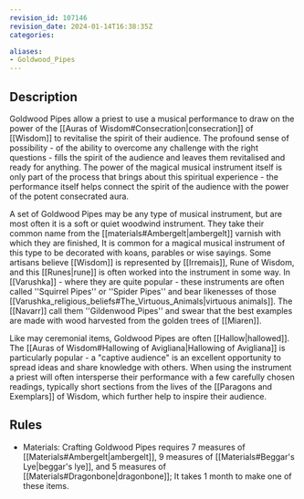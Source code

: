 ```yaml
---
revision_id: 107146
revision_date: 2024-01-14T16:38:35Z
categories:

aliases:
- Goldwood_Pipes
---
```



## Description
Goldwood Pipes allow a priest to use a musical performance to draw on the power of the [[Auras of Wisdom#Consecration|consecration]] of [[Wisdom]] to revitalise the spirit of their audience. The profound sense of possibility - of the ability to overcome any challenge with the right questions - fills the spirit of the audience and leaves them revitalised and ready for anything. The power of the magical musical instrument itself is only part of the process that brings about this spiritual experience - the performance itself helps connect the spirit of the audience with the power of the potent consecrated aura. 

A set of Goldwood Pipes may be any type of musical instrument, but are most often it is a soft or quiet woodwind instrument. They take their common name from the [[materials#Ambergelt|ambergelt]] varnish with which they are finished, It is common for a magical musical instrument of this type to be decorated with koans, parables or wise sayings. Some artisans believe [[Wisdom]] is represented by [[Irremais]], Rune of Wisdom, and this [[Runes|rune]] is often worked into the instrument in some way. In [[Varushka]] - where they are quite popular - these instruments are often called ''Squirrel Pipes'' or ''Spider Pipes'' and bear likenesses of those [[Varushka_religious_beliefs#The_Virtuous_Animals|virtuous animals]]. The [[Navarr]] call them ''Gildenwood Pipes'' and swear that the best examples are made with wood harvested from the golden trees of [[Miaren]]. 

Like may ceremonial items, Goldwood Pipes are often [[Hallow|hallowed]]. The [[Auras of Wisdom#Hallowing of Avigliana|Hallowing of Avigliana]] is particularly popular - a "captive audience" is an excellent opportunity to spread ideas and share knowledge with others. When using the instrument a priest will often intersperse their performance with a few carefully chosen readings, typically short sections from the lives of the [[Paragons and Exemplars]] of Wisdom, which further help to inspire their audience.

## Rules


* Materials: Crafting Goldwood Pipes requires 7 measures of [[Materials#Ambergelt|ambergelt]], 9 measures of [[Materials#Beggar's Lye|beggar's lye]], and 5 measures of [[Materials#Dragonbone|dragonbone]]; It takes 1 month to make one of these items.